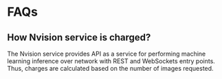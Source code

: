 # FAQs

## How Nvision service is charged?

The Nvision service provides API as a service for performing machine learning inference over network with REST and WebSockets entry points. Thus, charges are calculated based on the number of images requested.

## 

